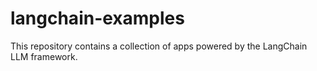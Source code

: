 # langchain-examples
This repository contains a collection of apps powered by the LangChain LLM framework.
